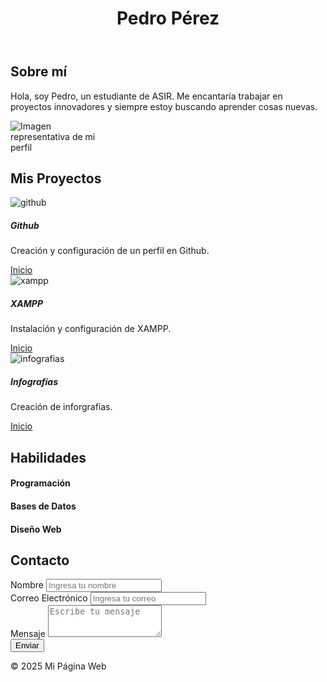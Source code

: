 <!DOCTYPE html>
<html lang="en">
<head>
  <meta charset="UTF-8">
  <meta name="viewport" content="width=device-width, initial-scale=1.0">
  <meta name="description" content="Portafolio personal con proyectos, habilidades y formulario de contacto.">
  <title>Pedro Pérez</title>
  <link href="https://cdn.jsdelivr.net/npm/bootstrap@5.3.0/dist/css/bootstrap.min.css" rel="stylesheet">
</head>
<body>
  <header class="bg-primary text-white text-center py-4">
    <h1>Pedro Pérez</h1>
  </header>
  <main>
    <!-- Página de Inicio -->
    <section id="inicio" class="text-center py-5">
      <div class="container">
        <h2>Sobre mí</h2>
        <p>Hola, soy Pedro, un estudiante de ASIR. Me encantaría trabajar en proyectos innovadores y siempre estoy buscando aprender cosas nuevas.</p>
        <img src="img/perfil.jpg" alt="Imagen representativa de mi perfil" class="img-fluid rounded-circle" style="max-width: 150px;">
      </div>
    </section>
    <!-- Proyectos -->
    <section id="proyectos" class="py-5 bg-light">
      <div class="container">
        <h2 class="text-center">Mis Proyectos</h2>
        <div class="row">
          <!-- Proyecto 1 -->
          <div class="col-md-4">
            <div class="card">
              <img src="img/proyecto1.jpg" class="card-img-top" alt="github">
              <div class="card-body">
                <h5 class="card-title">Github</h5>
                <p class="card-text">Creación y configuración de un perfil en Github.</p>
                <a href="#" class="btn btn-primary">Inicio</a>
              </div>
            </div>
          </div>
          <!-- Proyecto 2 -->
          <div class="col-md-4">
            <div class="card">
              <img src="img/proyecto1.jpg" class="card-img-top" alt="xampp">
              <div class="card-body">
                  <h5 class="card-title">XAMPP</h5>
                <p class="card-text">Instalación y configuración de XAMPP.</p>
                <a href="#" class="btn btn-primary">Inicio</a>
              </div>
            </div>
          </div>
          <!-- Proyecto 3 -->
          <div class="col-md-4">
            <div class="card">
              <img src="img/proyecto1.jpg" class="card-img-top" alt="infografias">
              <div class="card-body">
                <h5 class="card-title">Infografías</h5>
                <p class="card-text">Creación de inforgrafías.</p>
                <a href="#" class="btn btn-primary">Inicio</a>
              </div>
            </div>
          </div>
        </div>
      </div>
    </section>
    <!-- Habilidades -->
    <section id="habilidades" class="py-5">
      <div class="container">
        <h2 class="text-center">Habilidades</h2>
        <div class="row">
          <div class="col-md-4 text-center">
            <i class="bi bi-code-slash" style="font-size: 2rem;"></i>
            <h4>Programación</h4>
          </div>
          <div class="col-md-4 text-center">
            <i class="bi bi-database" style="font-size: 2rem;"></i>
            <h4>Bases de Datos</h4>
          </div>
          <div class="col-md-4 text-center">
            <i class="bi bi-layout-text-sidebar-reverse" style="font-size: 2rem;"></i>
            <h4>Diseño Web</h4>
          </div>
        </div>
      </div>
    </section>
    <!-- Contacto -->
    <section id="contacto" class="py-5 bg-light">
      <div class="container">
        <h2 class="text-center">Contacto</h2>
        <form>
          <div class="mb-3">
            <label for="nombre" class="form-label">Nombre</label>
            <input type="text" class="form-control" id="nombre" placeholder="Ingresa tu nombre">
          </div>
          <div class="mb-3">
            <label for="correo" class="form-label">Correo Electrónico</label>
            <input type="email" class="form-control" id="correo" placeholder="Ingresa tu correo">
          </div>
          <div class="mb-3">
            <label for="mensaje" class="form-label">Mensaje</label>
            <textarea class="form-control" id="mensaje" rows="3" placeholder="Escribe tu mensaje"></textarea>
          </div>
          <button type="submit" class="btn btn-primary">Enviar</button>
        </form>
      </div>
    </section>
  </main>
  <footer class="text-center py-4 bg-dark text-white">
    <p>&copy; 2025 Mi Página Web</p>
  </footer>
</body>
</html>
